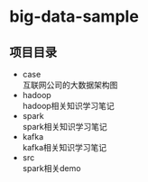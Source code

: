 # big-data-sample

## 项目目录
+ case   
  互联网公司的大数据架构图
+ hadoop  
  hadoop相关知识学习笔记
+ spark  
  spark相关知识学习笔记
+ kafka  
  kafka相关知识学习笔记
+ src  
  spark相关demo
